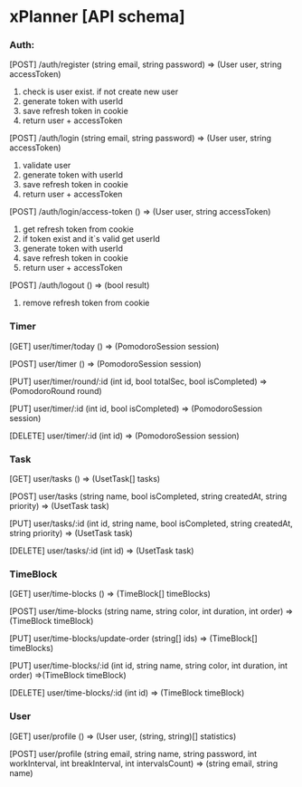 # xPlanner [API schema]

### Auth:

[POST] /auth/register (string email, string password) => (User user, string accessToken)
1. check is user exist. if not create new user
2. generate token with userId
3. save refresh token in cookie
4. return user + accessToken 

[POST] /auth/login (string email, string password) => (User user, string accessToken)
1. validate user
2. generate token with userId
3. save refresh token in cookie
4. return user + accessToken 

[POST] /auth/login/access-token () => (User user, string accessToken)
1. get refresh token from cookie
2. if token exist and it`s valid get userId
3. generate token with userId
4. save refresh token in cookie
5. return user + accessToken 

[POST] /auth/logout () => (bool result)
1. remove refresh token from cookie

### Timer

[GET] user/timer/today () => (PomodoroSession session)

[POST] user/timer () => (PomodoroSession session)

[PUT] user/timer/round/:id (int id, bool totalSec, bool isCompleted) => (PomodoroRound round)

[PUT] user/timer/:id (int id, bool isCompleted) => (PomodoroSession session)

[DELETE] user/timer/:id (int id) => (PomodoroSession session)

### Task

[GET] user/tasks () => (UsetTask[] tasks)

[POST] user/tasks (string name, bool isCompleted, string createdAt, string priority) => (UsetTask task)

[PUT] user/tasks/:id (int id, string name, bool isCompleted, string createdAt, string priority) => (UsetTask task)

[DELETE] user/tasks/:id (int id) => (UsetTask task)

### TimeBlock

[GET] user/time-blocks () => (TimeBlock[] timeBlocks)

[POST] user/time-blocks (string name, string color, int duration, int order) => (TimeBlock timeBlock)

[PUT] user/time-blocks/update-order (string[] ids) => (TimeBlock[] timeBlocks)

[PUT] user/time-blocks/:id (int id, string name, string color, int duration, int order) =>(TimeBlock timeBlock)

[DELETE] user/time-blocks/:id (int id) => (TimeBlock timeBlock)

### User
[GET] user/profile () => (User user, (string, string)[] statistics)

[POST] user/profile (string email, string name, string password, int workInterval, int breakInterval, int intervalsCount) => (string email, string name)
